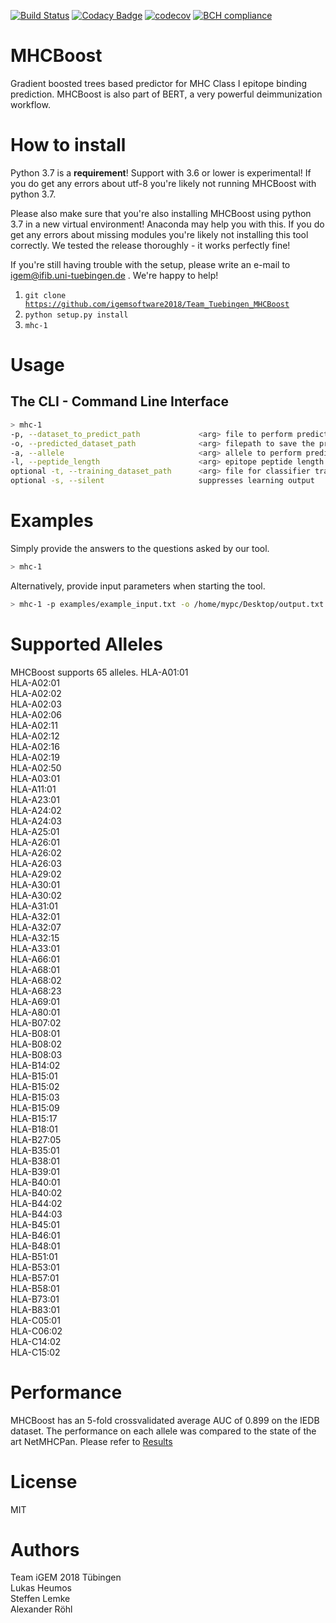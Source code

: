 [![Build Status](https://travis-ci.org/Zethson/MHCBoost.svg?branch=master)](https://travis-ci.org/Zethson/MHCBoost)
[![Codacy Badge](https://api.codacy.com/project/badge/Grade/ed6807a949394ce2b425368dc5d33682)](https://app.codacy.com/app/lukas.heumos/MHCBoost?utm_source=github.com&utm_medium=referral&utm_content=Zethson/MHCBoost&utm_campaign=Badge_Grade_Dashboard)
[![codecov](https://codecov.io/gh/Zethson/MHCBoost/branch/master/graph/badge.svg)](https://codecov.io/gh/Zethson/MHCBoost)
[![BCH compliance](https://bettercodehub.com/edge/badge/Zethson/MHCBoost?branch=master)](https://bettercodehub.com/)

# MHCBoost
Gradient boosted trees based predictor for MHC Class I epitope binding prediction. MHCBoost is also part of BERT, a very powerful deimmunization workflow.


How to install
=====
Python 3.7 is a <b>requirement</b>!
Support with 3.6 or lower is experimental! If you do get any errors about utf-8 you're likely not running MHCBoost with python 3.7.

Please also make sure that you're also installing MHCBoost using python 3.7 in a new virtual environment! Anaconda may help you with this. If you do get any errors about missing modules you're likely not installing this tool correctly. We tested the release thoroughly - it works perfectly fine!

If you're still having trouble with the setup, please write an e-mail to igem@ifib.uni-tuebingen.de  .
We're happy to help!


1. <code>git clone https://github.com/igemsoftware2018/Team_Tuebingen_MHCBoost</code>
2. <code>python setup.py install</code>
3. <code>mhc-1</code>

Usage
=====
## The CLI - Command Line Interface
```bash
> mhc-1
-p, --dataset_to_predict_path             <arg> file to perform prediction on OR peptide sequence
-o, --predicted_dataset_path              <arg> filepath to save the predicted output file to
-a, --allele                              <arg> allele to perform prediction on
-l, --peptide_length                      <arg> epitope peptide length - usually 9
optional -t, --training_dataset_path      <arg> file for classifier training
optional -s, --silent                     suppresses learning output

```

Examples
=====
Simply provide the answers to the questions asked by our tool.
```bash
> mhc-1 
```
Alternatively, provide input parameters when starting the tool.
```bash
> mhc-1 -p examples/example_input.txt -o /home/mypc/Desktop/output.txt -a A*02:01 -l 9
```
Supported Alleles
=====
MHCBoost supports 65 alleles. 
HLA-A01:01    
HLA-A02:01    
HLA-A02:02    
HLA-A02:03    
HLA-A02:06    
HLA-A02:11    
HLA-A02:12    
HLA-A02:16    
HLA-A02:19    
HLA-A02:50    
HLA-A03:01    
HLA-A11:01    
HLA-A23:01    
HLA-A24:02    
HLA-A24:03    
HLA-A25:01    
HLA-A26:01    
HLA-A26:02    
HLA-A26:03    
HLA-A29:02    
HLA-A30:01    
HLA-A30:02    
HLA-A31:01    
HLA-A32:01    
HLA-A32:07    
HLA-A32:15    
HLA-A33:01    
HLA-A66:01    
HLA-A68:01    
HLA-A68:02    
HLA-A68:23    
HLA-A69:01    
HLA-A80:01    
HLA-B07:02    
HLA-B08:01    
HLA-B08:02    
HLA-B08:03    
HLA-B14:02    
HLA-B15:01    
HLA-B15:02    
HLA-B15:03    
HLA-B15:09    
HLA-B15:17    
HLA-B18:01    
HLA-B27:05    
HLA-B35:01    
HLA-B38:01    
HLA-B39:01    
HLA-B40:01    
HLA-B40:02    
HLA-B44:02    
HLA-B44:03    
HLA-B45:01    
HLA-B46:01    
HLA-B48:01    
HLA-B51:01    
HLA-B53:01    
HLA-B57:01    
HLA-B58:01    
HLA-B73:01    
HLA-B83:01    
HLA-C05:01    
HLA-C06:02    
HLA-C14:02    
HLA-C15:02    

Performance
=====
MHCBoost has an 5-fold crossvalidated average AUC of 0.899 on the IEDB dataset.
The performance on each allele was compared to the state of the art NetMHCPan. Please refer to [Results](https://github.com/Zethson/MHC-1-Binding-Predictor-iGEM2018-Tuebingen/blob/development/results/MHCBoost_vs_NetMHCPan.pdf)

License
=====
MIT

Authors
=====
Team iGEM 2018 Tübingen    
Lukas Heumos    
Steffen Lemke    
Alexander Röhl

